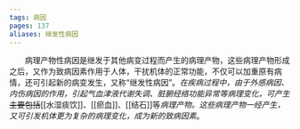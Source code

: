 ```yaml
---
tags: 病因
pages: 137
aliases: 继发性病因
---
```

&emsp;&emsp;病理产物性病因是继发于其他病变过程而产生的病理产物，这些病理产物形成之后，又作为致病因素作用于人体，干扰机体的正常功能，不仅可以加重原有病情，还可引起新的病变发生，又称“继发性病因”。<dfn>在疾病过程中，由于外感病因、内伤病因的作用，引起气血津液代谢失调、脏腑经络功能异常等病理变化，可产生</dfn>~~主要包括~~[[水湿痰饮]]、[[瘀血]]、[[结石]]等<dfn>病理产物。这些病理产物一经产生，又可引发机体更为复杂的病理变化，成为新的致病因素</dfn>。